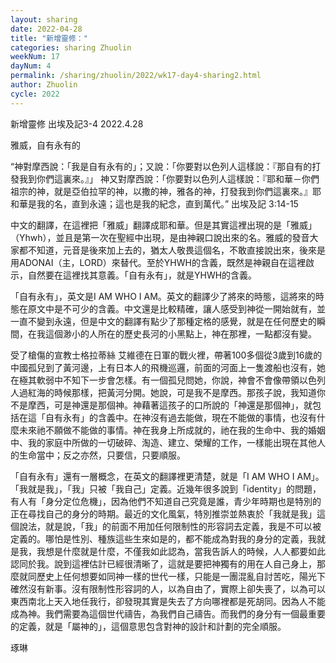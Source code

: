 ```yaml
---
layout: sharing
date: 2022-04-28
title: "新增靈修："
categories: sharing Zhuolin
weekNum: 17
dayNum: 4
permalink: /sharing/zhuolin/2022/wk17-day4-sharing2.html
author: Zhuolin
cycle: 2022
---  
```

新增靈修 出埃及記3-4
2022.4.28

雅威，自有永有的

“神對摩西說：「我是自有永有的」；又說：「你要對以色列人這樣說：『那自有的打發我到你們這裏來。』」 神又對摩西說：「你要對以色列人這樣說：『耶和華－你們祖宗的神，就是亞伯拉罕的神，以撒的神，雅各的神，打發我到你們這裏來。』耶和華是我的名，直到永遠；這也是我的紀念，直到萬代。”
‭‭出埃及記‬ ‭3:14-15‬ ‭

中文的翻譯，在這裡把「雅威」翻譯成耶和華。但是其實這裡出現的是「雅威」（Yhwh），並且是第一次在聖經中出現，是由神親口說出來的名。雅威的發音大家都不知道，元音是後來加上去的，猶太人敬畏這個名，不敢直接說出來，後來是用ADONAI（主，LORD）來替代。至於YHWH的含義，既然是神親自在這裡啟示，自然要在這裡找其意義。「自有永有」，就是YHWH的含義。

「自有永有」，英文是I AM WHO I AM。英文的翻譯少了將來的時態，這將來的時態在原文中是不可少的含義。中文還是比較精確，讓人感受到神從一開始就有，並一直不變到永遠，但是中文的翻譯有點少了那種定格的感覺，就是在任何歷史的瞬間，在我這個渺小的人所在的歷史長河的小黑點上，神在那裡，一點都沒有變。

受了槍傷的宣教士格拉蒂絲 艾維德在日軍的戰火裡，帶著100多個從3歲到16歲的中國孤兒到了黃河邊，上有日本人的飛機巡邏，前面的河面上一隻渡船也沒有，她在極其軟弱中不知下一步會怎樣。有一個孤兒問她，你說，神會不會像帶領以色列人過紅海的時候那樣，把黃河分開。她說，可是我不是摩西。那孩子說，我知道你不是摩西，可是神還是那個神。神藉著這孩子的口所說的「神還是那個神」，就包括在這「自有永有」的含義中。在神沒有過去能做，現在不能做的事情，也沒有什麼未來祂不願做不能做的事情。神在我身上所成就的，祂在我的生命中、我的婚姻中、我的家庭中所做的一切破碎、淘造、建立、榮耀的工作，一樣能出現在其他人的生命當中；反之亦然，只要信，只要順服。

「自有永有」還有一層概念，在英文的翻譯裡更清楚，就是「I AM WHO I AM」。「我就是我」，「我」只被「我自己」定義。近幾年很多說到「identity」的問題，有人有「身分定位危機」，因為他們不知道自己究竟是誰，青少年時期也是特別的正在尋找自己的身分的時期。最近的文化風氣，特別推崇並熱衷於「我就是我」這個說法，就是說，「我」的前面不用加任何限制性的形容詞去定義，我是不可以被定義的。哪怕是性別、種族這些生來如是的，都不能成為對我的身分的定義，我就是我，我想是什麼就是什麼，不僅我如此認為，當我告訴人的時候，人人都要如此認同於我。說到這裡估計已經很清晰了，這就是要把神獨有的用在人自己身上，那麼就同歷史上任何想要如同神一樣的世代一樣，只能是一團混亂自討苦吃，陽光下確然沒有新事。沒有限制性形容詞的人，以為自由了，實際上卻失喪了，以為可以東西南北上天入地任我行，卻發現其實是失去了方向哪裡都是死胡同。因為人不能成為神。我們需要為這個世代禱告，為我們自己禱告。而我們的身分有一個最重要的定義，就是「屬神的」，這個意思包含對神的設計和計劃的完全順服。

琢琳
